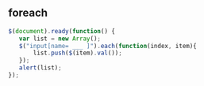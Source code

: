 ## foreach

~~~javascript
$(document).ready(function() {
   var list = new Array();
   $("input[name= ___ ]").each(function(index, item){
	   list.push($(item).val());
   });
   alert(list);
});

~~~
